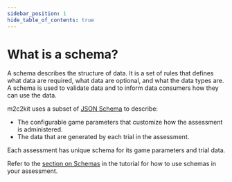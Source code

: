```yaml
---
sidebar_position: 1
hide_table_of_contents: true
---
```


# What is a schema?

A schema describes the structure of data. It is a set of rules that defines what data are required, what data are optional, and what the data types are. A schema is used to validate data and to inform data consumers how they can use the data.

m2c2kit uses a subset of [JSON Schema](https://json-schema.org/) to describe:

- The configurable game parameters that customize how the assessment is administered.
- The data that are generated by each trial in the assessment.

Each assessment has unique schema for its game parameters and trial data.

Refer to the [section on Schemas](../tutorials/fundamentals/user-data/schemas.mdx) in the tutorial for how to use schemas in your assessment.
